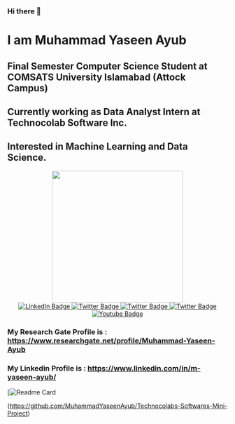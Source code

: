 ### Hi there 👋
# I am Muhammad Yaseen Ayub
## Final Semester Computer Science Student at COMSATS University Islamabad (Attock Campus)
## Currently working as Data Analyst Intern at Technocolab Software Inc.
## Interested in Machine Learning and Data Science.

<div id="header" align="center">
  <img src="https://media.giphy.com/media/M9gbBd9nbDrOTu1Mqx/giphy.gif" width="300"/>
  <div id="badges">
  <a href="https://www.linkedin.com/in/m-yaseen-ayub/">
    <img src="https://img.shields.io/badge/LinkedIn-blue?style=for-the-badge&logo=linkedin&logoColor=white" alt="LinkedIn Badge"/>
  </a>
      <a href="https://twitter.com/M_Yaseen_Ayub">
    <img src="https://img.shields.io/badge/Twitter-blue?style=for-the-badge&logo=twitter&logoColor=white" alt="Twitter Badge"/>
  </a>
    
    
   <a href="https://twitter.com/M_Yaseen_Ayub">
    <img src="https://img.shields.io/badge/ResearchGate-blue?style=for-the-badge&logo=twitter&logoColor=white" alt="Twitter Badge"/>
  </a>
  <a href="https://twitter.com/M_Yaseen_Ayub">
    <img src="https://img.shields.io/badge/Twitter-blue?style=for-the-badge&logo=twitter&logoColor=white" alt="Twitter Badge"/>
  </a>
    
    
  <a href="https://www.youtube.com/channel/UCphwXkFSsKozlG-Y0uYBvTg">
    <img src="https://img.shields.io/badge/YouTube-red?style=for-the-badge&logo=youtube&logoColor=white" alt="Youtube Badge"/>
  </a>

</div>
</div>


### My Research Gate Profile is : https://www.researchgate.net/profile/Muhammad-Yaseen-Ayub
### My Linkedin Profile is : https://www.linkedin.com/in/m-yaseen-ayub/

[![Readme Card](https://github-readme-stats.vercel.app/api/pin/?username=MuhammadYaseenAyub&repo=hello-strangers&theme=dark)

(https://github.com/MuhammadYaseenAyub/Technocolabs-Softwares-Mini-Project)




<!--
**MuhammadYaseenAyub/MuhammadYaseenAyub** is a ✨ _special_ ✨ repository because its `README.md` (this file) appears on your GitHub profile.

Here are some ideas to get you started:

- 🔭 I’m currently working on ...
- 🌱 I’m currently learning ...
- 👯 I’m looking to collaborate on ...
- 🤔 I’m looking for help with ...
- 💬 Ask me about ...
- 📫 How to reach me: ...
- 😄 Pronouns: ...
- ⚡ Fun fact: ...
-->
